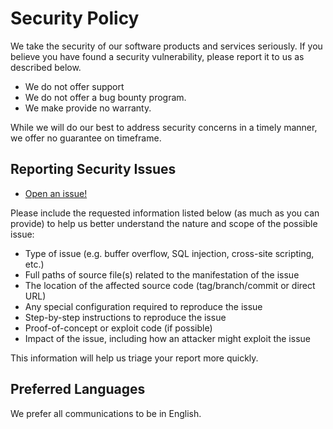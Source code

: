 # Security Policy

We take the security of our software products and services seriously.
If you believe you have found a security vulnerability, please report it to us as described below.

 - We do not offer support 
 - We do not offer a bug bounty program.
 - We make provide no warranty.

 While we will do our best to address security concerns in a timely manner, we offer no guarantee on timeframe.

## Reporting Security Issues

- [Open an issue!](https://github.com/selectize/selectize.js/issues/new)

Please include the requested information listed below (as much as you can provide) to help us better understand the nature and scope of the possible issue:

  * Type of issue (e.g. buffer overflow, SQL injection, cross-site scripting, etc.)
  * Full paths of source file(s) related to the manifestation of the issue
  * The location of the affected source code (tag/branch/commit or direct URL)
  * Any special configuration required to reproduce the issue
  * Step-by-step instructions to reproduce the issue
  * Proof-of-concept or exploit code (if possible)
  * Impact of the issue, including how an attacker might exploit the issue

This information will help us triage your report more quickly.

## Preferred Languages

We prefer all communications to be in English.